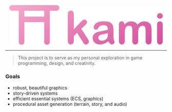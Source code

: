 <p align="center">
  <img alt="Kami Logo" src=".github/Kami.svg" style="width: 30rem">   
</p>

<hr>


> This project is to serve as my personal exploration in game programming, design, and creativity.
### Goals
- robust, beautiful graphics
- story-driven systems
- efficient essential systems (ECS, graphics)
- procedural asset generation (terrain, story, and audio)
